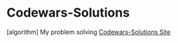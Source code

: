 # Codewars-Solutions
[algorithm] My problem solving
<a href="https://www.codewars.com/" target="_blank">Codewars-Solutions Site</a>